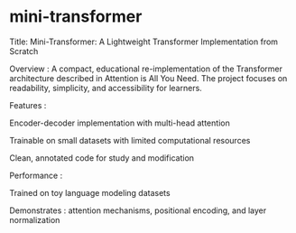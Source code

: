 # mini-transformer

Title: Mini-Transformer: A Lightweight Transformer Implementation from Scratch

Overview :
A compact, educational re-implementation of the Transformer architecture described in Attention is All You Need. The project focuses on readability, simplicity, and accessibility for learners.

Features :

Encoder-decoder implementation with multi-head attention

Trainable on small datasets with limited computational resources

Clean, annotated code for study and modification

Performance :

Trained on toy language modeling datasets

Demonstrates : attention mechanisms, positional encoding, and layer normalization
